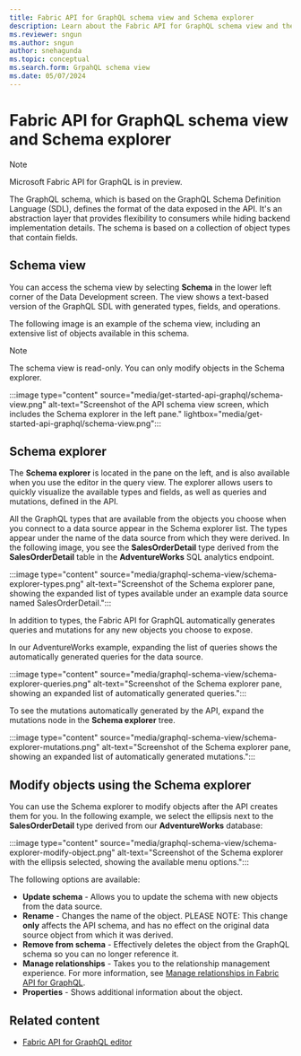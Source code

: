 ```yaml
---
title: Fabric API for GraphQL schema view and Schema explorer
description: Learn about the Fabric API for GraphQL schema view and the Schema explorer pane, including how to modify objects.
ms.reviewer: sngun
ms.author: sngun
author: snehagunda
ms.topic: conceptual
ms.search.form: GrpahQL schema view
ms.date: 05/07/2024
---
```


# Fabric API for GraphQL schema view and Schema explorer

> [!NOTE]
> Microsoft Fabric API for GraphQL is in preview.

The GraphQL schema, which is based on the GraphQL Schema Definition Language (SDL), defines the format of the data exposed in the API. It's an abstraction layer that provides flexibility to consumers while hiding backend implementation details. The schema is based on a collection of object types that contain fields.

## Schema view

You can access the schema view by selecting **Schema** in the lower left corner of the Data Development screen. The view shows a text-based version of the GraphQL SDL with generated types, fields, and operations.

The following image is an example of the schema view, including an extensive list of objects available in this schema.

> [!NOTE]
> The schema view is read-only. You can only modify objects in the Schema explorer.

:::image type="content" source="media/get-started-api-graphql/schema-view.png" alt-text="Screenshot of the API schema view screen, which includes the Schema explorer in the left pane." lightbox="media/get-started-api-graphql/schema-view.png":::

## Schema explorer

The **Schema explorer** is located in the pane on the left, and is also available when you use the editor in the query view. The explorer allows users to quickly visualize the available types and fields, as well as queries and mutations, defined in the API.

All the GraphQL types that are available from the objects you choose when you connect to a data source appear in the Schema explorer list. The types appear under the name of the data source from which they were derived. In the following image, you see the **SalesOrderDetail** type derived from the **SalesOrderDetail** table in the **AdventureWorks** SQL analytics endpoint.

:::image type="content" source="media/graphql-schema-view/schema-explorer-types.png" alt-text="Screenshot of the Schema explorer pane, showing the expanded list of types available under an example data source named SalesOrderDetail.":::

In addition to types, the Fabric API for GraphQL automatically generates queries and mutations for any new objects you choose to expose.

In our AdventureWorks example, expanding the list of queries shows the automatically generated queries for the data source.

:::image type="content" source="media/graphql-schema-view/schema-explorer-queries.png" alt-text="Screenshot of the Schema explorer pane, showing an expanded list of automatically generated queries.":::

To see the mutations automatically generated by the API, expand the mutations node in the **Schema explorer** tree.

:::image type="content" source="media/graphql-schema-view/schema-explorer-mutations.png" alt-text="Screenshot of the Schema explorer pane, showing an expanded list of automatically generated mutations.":::

## Modify objects using the Schema explorer

You can use the Schema explorer to modify objects after the API creates them for you. In the following example, we select the ellipsis next to the **SalesOrderDetail** type derived from our **AdventureWorks** database:

:::image type="content" source="media/graphql-schema-view/schema-explorer-modify-object.png" alt-text="Screenshot of the Schema explorer with the ellipsis selected, showing the available menu options.":::

The following options are available:

- **Update schema** - Allows you to update the schema with new objects from the data source.
- **Rename** - Changes the name of the object. PLEASE NOTE: This change **only** affects the API schema, and has no effect on the original data source object from which it was derived.
- **Remove from schema** - Effectively deletes the object from the GraphQL schema so you can no longer reference it.
- **Manage relationships** - Takes you to the relationship management experience. For more information, see [Manage relationships in Fabric API for GraphQL](manage-relationships-graphql.md).
- **Properties** - Shows additional information about the object.

## Related content

- [Fabric API for GraphQL editor](api-graphql-editor.md)

